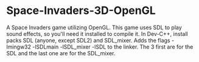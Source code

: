 # Space-Invaders-3D-OpenGL
A Space Invaders game utilizing OpenGL. This game uses SDL to play sound effects, so you'll need it installed to compile it.
In Dev-C++, install packs SDL (anyone, except SDL2) and SDL_mixer. Adds the flags -lmingw32 -lSDLmain -lSDL_mixer -lSDL to the linker. The 3 first are for the SDL and the last one are for the SDL_mixer.

